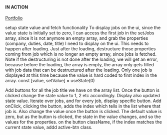 #### IN ACTION

[Portfolio](https://gatsby-strapi-portfolio-project.netlify.app/)

setup state value and fetch functionality
To display jobs on the ui, since the value state is initially set to zero, I can access the first job in the setJobs array, since it is not anymore an empty array, and grab the properties (company, duties, date, title) I need to display on the ui. This needs to happen after loading. Just after the loading, destructure those properties coming from job which is no longer an empty array, since jobs is fetched.
Note if the destructuring is not done after the loading, we will get an error, because before the loading, the array is empty, the array only gets filled with job data that can be destructured after the loading.
Only one job is displayed at this time because the value is hard coded to first index in the array. const [value, setValue] = useState(0)

Add buttons for all the job title we have on the array list. Once the button is clicked change the state value to 1, 2 etc accordingly. Display also updated state value.
Iterate over jobs, and for every job, display specific button.
Add onClick, clicking the button, adds the index which tells in the list where that job is. Also change the value once the button is clicked. The default value is zero, but as the button is clicked, the state in the value changes, and so the values for the properties.
on the button className, if the index matches the current state value, addd active-btn class.
